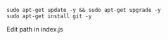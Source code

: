 ```
sudo apt-get update -y && sudo apt-get upgrade -y
sudo apt-get install git -y
```

Edit path in index.js
